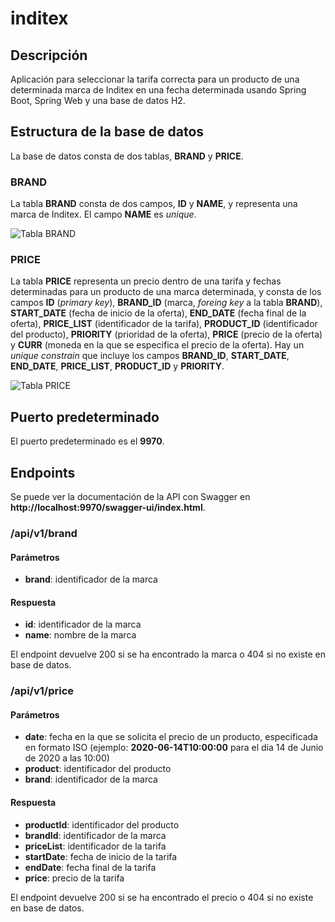 # inditex

## Descripción

Aplicación para seleccionar la tarifa correcta para un producto de una determinada marca de Inditex en una fecha determinada usando Spring Boot, Spring Web y una base de datos H2.

## Estructura de la base de datos

La base de datos consta de dos tablas, **BRAND** y **PRICE**.

### BRAND

La tabla **BRAND** consta de dos campos, **ID** y **NAME**, y representa una marca de Inditex. El campo **NAME** es *unique*.

![Tabla BRAND](http://bracers.dev/wp-content/uploads/2023/10/Screenshot-from-2023-10-31-09-00-15.png)

### PRICE

La tabla **PRICE** representa un precio dentro de una tarifa y fechas determinadas para un producto de una marca determinada, y consta de los campos **ID** (*primary key*), **BRAND_ID** (marca, *foreing key* a la tabla **BRAND**), **START_DATE** (fecha de inicio de la oferta), **END_DATE** (fecha final de la oferta), **PRICE_LIST** (identificador de la tarifa), **PRODUCT_ID** (identificador del producto), **PRIORITY** (prioridad de la oferta), **PRICE** (precio de la oferta) y **CURR** (moneda en la que se especifica el precio de la oferta). Hay un *unique constrain* que incluye los campos **BRAND_ID**, **START_DATE**, **END_DATE**, **PRICE_LIST**, **PRODUCT_ID** y **PRIORITY**.

![Tabla PRICE](http://bracers.dev/wp-content/uploads/2023/10/Screenshot-from-2023-10-31-08-43-18.png)

## Puerto predeterminado

El puerto predeterminado es el **9970**.

## Endpoints

Se puede ver la documentación de la API con Swagger en **http://localhost:9970/swagger-ui/index.html**.

### /api/v1/brand

#### Parámetros

- **brand**: identificador de la marca

#### Respuesta

- **id**: identificador de la marca
- **name**: nombre de la marca

El endpoint devuelve 200 si se ha encontrado la marca o 404 si no existe en base de datos.

### /api/v1/price

#### Parámetros

- **date**: fecha en la que se solicita el precio de un producto, especificada en formato ISO (ejemplo: **2020-06-14T10:00:00** para el día 14 de Junio de 2020 a las 10:00)
- **product**: identificador del producto
- **brand**: identificador de la marca

#### Respuesta

- **productId**: identificador del producto
- **brandId**: identificador de la marca
- **priceList**: identificador de la tarifa
- **startDate**: fecha de inicio de la tarifa
- **endDate**: fecha final de la tarifa
- **price**: precio de la tarifa

El endpoint devuelve 200 si se ha encontrado el precio o 404 si no existe en base de datos.

